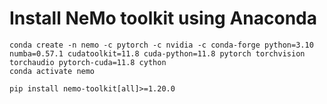 # Install NeMo toolkit using Anaconda

```
conda create -n nemo -c pytorch -c nvidia -c conda-forge python=3.10 numba=0.57.1 cudatoolkit=11.8 cuda-python=11.8 pytorch torchvision torchaudio pytorch-cuda=11.8 cython
conda activate nemo

pip install nemo-toolkit[all]>=1.20.0
```
